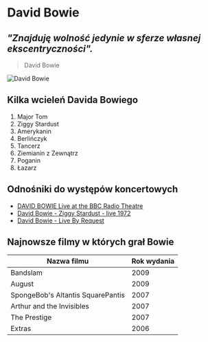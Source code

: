 # David Bowie

## _"Znajduję wolność jedynie w sferze własnej ekscentryczności"._
>David Bowie

![David Bowie](https://s-media-cache-ak0.pinimg.com/736x/1a/97/a0/1a97a03261d43bde728398f8a1389cf8.jpg)

## Kilka wcieleń Davida Bowiego
1. Major Tom
1. Ziggy Stardust
1. Amerykanin
1. Berlińczyk
1. Tancerz
1. Ziemianin z Zewnątrz
1. Poganin
1. Łazarz

## Odnośniki do występów koncertowych
* [DAVID BOWIE Live at the BBC Radio Theatre](https://www.youtube.com/watch?v=TacjMOv6Xwo)
* [David Bowie - Ziggy Stardust - live 1972](https://www.youtube.com/watch?v=3qrOvBuWJ-c)
* [David Bowie - Live By Request](https://www.youtube.com/watch?v=eQq4FH81jd0)

## Najnowsze filmy w których grał Bowie
Nazwa filmu|Rok wydania
-----------|-----------
Bandslam|2009
August|2009
SpongeBob's Altantis SquarePantis|2007
Arthur and the Invisibles|2007
The Prestige|2007
Extras|2006
